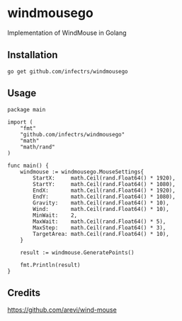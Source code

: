 # windmousego
Implementation of WindMouse in Golang

## Installation

`go get github.com/infectrs/windmousego`
## Usage

```golang
package main

import (
	"fmt"
	"github.com/infectrs/windmousego"
	"math"
	"math/rand"
)

func main() {
	windmouse := windmousego.MouseSettings{
		StartX:     math.Ceil(rand.Float64() * 1920),
		StartY:     math.Ceil(rand.Float64() * 1080),
		EndX:       math.Ceil(rand.Float64() * 1920),
		EndY:       math.Ceil(rand.Float64() * 1080),
		Gravity:    math.Ceil(rand.Float64() * 10),
		Wind:       math.Ceil(rand.Float64() * 10),
		MinWait:    2,
		MaxWait:    math.Ceil(rand.Float64() * 5),
		MaxStep:    math.Ceil(rand.Float64() * 3),
		TargetArea: math.Ceil(rand.Float64() * 10),
	}

	result := windmouse.GeneratePoints()

	fmt.Println(result)
}
```
## Credits

https://github.com/arevi/wind-mouse
